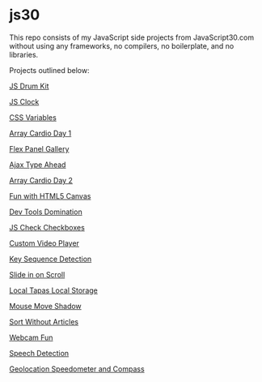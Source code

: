 # js30
This repo consists of my JavaScript side projects from JavaScript30.com without using any frameworks, no compilers, no boilerplate, and no libraries.

Projects outlined below:

<a href="https://hthanki.github.io/js30/01DrumKit/" target="_blank">JS Drum Kit</a>

<a href="https://hthanki.github.io/js30/02JSClock/" target="_blank">JS Clock</a>

<a href="https://hthanki.github.io/js30/03CSSVariables/" target="_blank">CSS Variables</a>

<a href="https://hthanki.github.io/js30/04ArrayCardioDay1/" target="_blank">Array Cardio Day 1</a>

<a href="https://hthanki.github.io/js30/05FlexPanelGallery/" target="_blank">Flex Panel Gallery</a>

<a href="https://hthanki.github.io/js30/06AjaxTypeAhead/" target="_blank">Ajax Type Ahead</a>

<a href="https://hthanki.github.io/js30/07ArrayCardioDay2/" target="_blank">Array Cardio Day 2</a>

<a href="https://hthanki.github.io/js30/08HTML5Canvas/" target="_blank">Fun with HTML5 Canvas</a>

<a href="https://hthanki.github.io/js30/09DevToolsDomination/" target="_blank">Dev Tools Domination</a>

<a href="https://hthanki.github.io/js30/10JSCheckCheckboxes/" target="_blank">JS Check Checkboxes</a>

<a href="https://hthanki.github.io/js30/11CustomVideoPlayer/" target="_blank">Custom Video Player</a>

<a href="https://hthanki.github.io/js30/12KeySequenceDetection/" target="_blank">Key Sequence Detection</a>

<a href="https://hthanki.github.io/js30/13SlideScroll/" target="_blank">Slide in on Scroll</a>

<a href="https://hthanki.github.io/js30/15LocalStorage/" target="_blank">Local Tapas Local Storage</a>

<a href="https://hthanki.github.io/js30/16MouseMoveShadow/" target="_blank">Mouse Move Shadow</a>

<a href="https://hthanki.github.io/js30/17SortWithoutArticles/" target="_blank">Sort Without Articles</a>

<a href="https://hthanki.github.io/js30/19WebcamFun/" target="_blank">Webcam Fun</a>

<a href="https://hthanki.github.io/js30/20SpeechDetection/" target="_blank">Speech Detection</a>

<a href="https://hthanki.github.io/js30/21Geolocation/" target="_blank">Geolocation Speedometer and Compass</a>